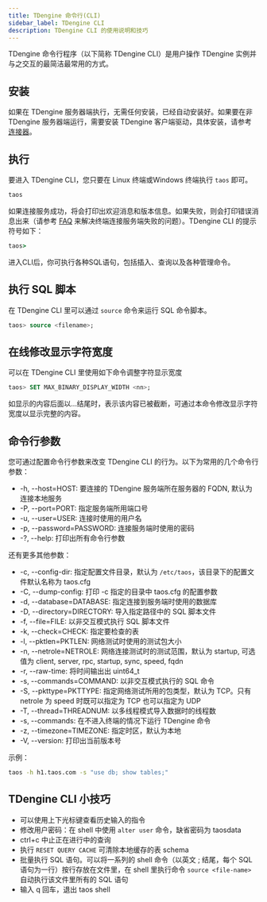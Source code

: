```yaml
---
title: TDengine 命令行(CLI)
sidebar_label: TDengine CLI
description: TDengine CLI 的使用说明和技巧
---
```


TDengine 命令行程序（以下简称 TDengine CLI）是用户操作 TDengine 实例并与之交互的最简洁最常用的方式。

## 安装

如果在 TDengine 服务器端执行，无需任何安装，已经自动安装好。如果要在非 TDengine 服务器端运行，需要安装 TDengine 客户端驱动，具体安装，请参考 [连接器](/reference/connector/)。

## 执行

要进入 TDengine CLI，您只要在 Linux 终端或Windows 终端执行 `taos` 即可。

```bash
taos
```
如果连接服务成功，将会打印出欢迎消息和版本信息。如果失败，则会打印错误消息出来（请参考 [FAQ](/train-faq/faq) 来解决终端连接服务端失败的问题）。TDengine CLI 的提示符号如下：

```cmd
taos>
```
进入CLI后，你可执行各种SQL语句，包括插入、查询以及各种管理命令。

## 执行 SQL 脚本

在 TDengine CLI 里可以通过 `source` 命令来运行 SQL 命令脚本。

```sql
taos> source <filename>;
```

## 在线修改显示字符宽度

可以在 TDengine CLI 里使用如下命令调整字符显示宽度

```sql
taos> SET MAX_BINARY_DISPLAY_WIDTH <nn>;
```

如显示的内容后面以...结尾时，表示该内容已被截断，可通过本命令修改显示字符宽度以显示完整的内容。

## 命令行参数

您可通过配置命令行参数来改变 TDengine CLI 的行为。以下为常用的几个命令行参数：

- -h, --host=HOST: 要连接的 TDengine 服务端所在服务器的 FQDN, 默认为连接本地服务
- -P, --port=PORT: 指定服务端所用端口号
- -u, --user=USER: 连接时使用的用户名
- -p, --password=PASSWORD: 连接服务端时使用的密码
- -?, --help: 打印出所有命令行参数 

还有更多其他参数：

- -c, --config-dir: 指定配置文件目录，默认为 `/etc/taos`，该目录下的配置文件默认名称为 taos.cfg
- -C, --dump-config: 打印 -c 指定的目录中 taos.cfg 的配置参数
- -d, --database=DATABASE: 指定连接到服务端时使用的数据库
- -D, --directory=DIRECTORY: 导入指定路径中的 SQL 脚本文件
- -f, --file=FILE: 以非交互模式执行 SQL 脚本文件
- -k, --check=CHECK: 指定要检查的表
- -l, --pktlen=PKTLEN: 网络测试时使用的测试包大小
- -n, --netrole=NETROLE: 网络连接测试时的测试范围，默认为 startup, 可选值为 client, server, rpc, startup, sync, speed, fqdn
- -r, --raw-time: 将时间输出出 uint64_t
- -s, --commands=COMMAND: 以非交互模式执行的 SQL 命令
- -S, --pkttype=PKTTYPE: 指定网络测试所用的包类型，默认为 TCP。只有 netrole 为 speed 时既可以指定为 TCP 也可以指定为 UDP
- -T, --thread=THREADNUM: 以多线程模式导入数据时的线程数
- -s, --commands: 在不进入终端的情况下运行 TDengine 命令
- -z, --timezone=TIMEZONE: 指定时区，默认为本地
- -V, --version: 打印出当前版本号

示例：

```bash
taos -h h1.taos.com -s "use db; show tables;"
```
## TDengine CLI 小技巧

- 可以使用上下光标键查看历史输入的指令
- 修改用户密码：在 shell 中使用 `alter user` 命令，缺省密码为 taosdata
- ctrl+c 中止正在进行中的查询
- 执行 `RESET QUERY CACHE` 可清除本地缓存的表 schema
- 批量执行 SQL 语句。可以将一系列的 shell 命令（以英文 ; 结尾，每个 SQL 语句为一行）按行存放在文件里，在 shell 里执行命令 `source <file-name>` 自动执行该文件里所有的 SQL 语句
- 输入 q 回车，退出 taos shell
